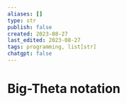 ```yaml
---
aliases: []
type: str
publish: false
created: 2023-08-27
last_edited: 2023-08-27
tags: programming, list[str]
chatgpt: false
---
```

# Big-Theta notation